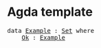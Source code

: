 # Agda template

<pre class="Agda"><a id="22" class="Keyword">data</a> <a id="Example"></a><a id="27" href="AgdaTemplate.html#27" class="Datatype">Example</a> <a id="35" class="Symbol">:</a> <a id="37" href="Agda.Primitive.html#326" class="Primitive">Set</a> <a id="41" class="Keyword">where</a>
    <a id="Example.Ok"></a><a id="51" href="AgdaTemplate.html#51" class="InductiveConstructor">Ok</a> <a id="54" class="Symbol">:</a> <a id="56" href="AgdaTemplate.html#27" class="Datatype">Example</a>
</pre>